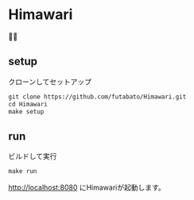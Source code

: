 # Himawari

🌻🌻

## setup

クローンしてセットアップ

```txt
git clone https://github.com/futabato/Himawari.git
cd Himawari
make setup
```

## run

ビルドして実行

```txt
make run
```

<http://localhost:8080> にHimawariが起動します。
